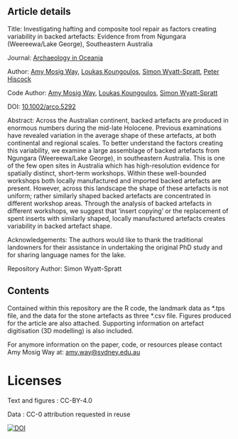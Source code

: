 ## Article details

Title: Investigating hafting and composite tool repair as factors creating variability in backed artefacts: Evidence from from Ngungara (Weereewa/Lake George), Southeastern Australia

Journal: [Archaeology in Oceania](https://onlinelibrary.wiley.com/journal/18344453)

Author: [Amy Mosig Way](https://orcid.org/0000-0001-8896-1815), [Loukas Koungoulos](https://orcid.org/0000-0002-5148-0142), [Simon Wyatt-Spratt](https://orcid.org/0000-0002-5976-3614), [Peter Hiscock](https://orcid.org/0000-0002-8893-4742)

Code Author: [Amy Mosig Way](https://orcid.org/0000-0001-8896-1815), [Loukas Koungoulos](https://orcid.org/0000-0002-5148-0142), [Simon Wyatt-Spratt](https://orcid.org/0000-0002-5976-3614)

DOI: [10.1002/arco.5292](https://doi.org/10.1002/arco.5292)

Abstract: Across the Australian continent, backed artefacts are produced in enormous numbers during the mid-late Holocene. Previous examinations have revealed variation in the average shape of these artefacts, at both continental and regional scales. To better understand the factors creating this variability, we examine a large assemblage of backed artefacts from Ngungara (Weereewa/Lake George), in southeastern Australia. This is one of the few open sites in Australia which has high-resolution evidence for spatially distinct, short-term workshops. Within these well-bounded workshops both locally manufactured and imported backed artefacts are present. However, across this landscape the shape of these artefacts is not uniform; rather similarly shaped backed artefacts are concentrated in different workshop areas. Through the analysis of backed artefacts in different workshops, we suggest that ‘insert copying’ or the replacement of spent inserts with similarly shaped, locally manufactured artefacts creates variability in backed artefact shape.

Acknowledgements: The authors would like to thank the traditional landowners for their assistance in undertaking the original PhD study and for sharing language names for the lake.

Repository Author: Simon Wyatt-Spratt

## Contents
Contained within this repository are the R code, the landmark data as *.tps file, and the data for the stone artefacts as three *.csv file. Figures produced for the article are also attached. Supporting information on artefact digitisation (3D modelling) is also included.

For anymore information on the paper, code, or resources please contact Amy Mosig Way at: [amy.way@sydney.edu.au](mailto:amy.way@sydney.edu.au)

# Licenses
Text and figures : CC-BY-4.0

Data : CC-0 attribution requested in reuse

<a href="https://zenodo.org/doi/10.5281/zenodo.7787713"><img src="https://zenodo.org/badge/438424726.svg" alt="DOI"></a>
